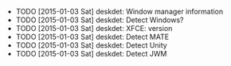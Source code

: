 * TODO [2015-01-03 Sat] deskdet: Window manager information
* TODO [2015-01-03 Sat] deskdet: Detect Windows?
* TODO [2015-01-03 Sat] deskdet: XFCE: version
* TODO [2015-01-03 Sat] deskdet: Detect MATE
* TODO [2015-01-03 Sat] deskdet: Detect Unity
* TODO [2015-01-03 Sat] deskdet: Detect JWM
